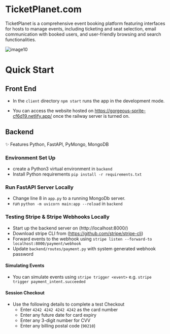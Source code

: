 # TicketPlanet.com 

TicketPlanet is a comprehensive event booking platform featuring interfaces for hosts to manage events, including ticketing and seat selection, email communication with booked users, and user-friendly browsing and search functionalities.

![image10](https://github.com/Yuanda-Dong/TicketPlanet/assets/37124273/45300b08-1f3d-4c01-b282-714160882aa1)

# Quick Start

## Front End

- In the `client` directory `npm start` runs the app in the development mode.

- You can access the website hosted on https://gorgeous-sprite-cf6d19.netlify.app/ once the railway server is turned on.

## Backend
✨ Features Python, FastAPI, PyMongo, MongoDB

### Environment Set Up
- create a Python3 virtual environment in `backend`
- Install Python requirements `pip install -r requirements.txt`

### Run FastAPI Server Locally 
- Change line 8 in `app.py` to a running MongoDb server. 
- run `python -m uvicorn main:app --reload` in `backend`

### Testing Stripe & Stripe Webhooks Locally
- Start up the backend server on (http://localhost:8000/)
- Download stripe CLI from (https://github.com/stripe/stripe-cli)
- Forward events to the webhook using `stripe listen --forward-to localhost:8000/payment/webhook`
- Update `backend/routes/payment.py` with system generated webhook password

#### Simulating Events
- You can simulate events using `stripe trigger <event>` e.g. `stripe trigger payment_intent.succeeded`
    
#### Session Checkout 
- Use the following details to complete a test Checkout 
  - Enter `4242 4242 4242 4242` as the card number
  - Enter any future date for card expiry
  - Enter any 3-digit number for CVV
  - Enter any billing postal code (`90210`)
